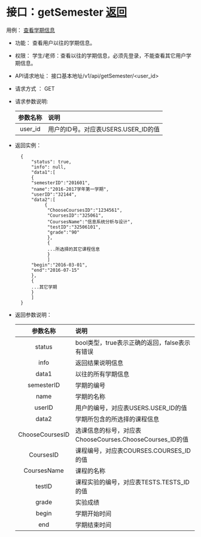 ﻿<!-- markdownlint-disable MD033-->
<!-- 禁止MD033类型的警告 https://www.npmjs.com/package/markdownlint -->

# 接口：getSemester  [返回](../README.md)
用例： [查看学期信息](../用例/查看学期信息.md)

- 功能：
    查看用户以往的学期信息。
    
- 权限：
    学生/老师：查看以往的学期信息，必须先登录，不能查看其它用户学期信息。
    
- API请求地址： 
    接口基本地址/v1/api/getSemester/<user_id>

- 请求方式 ：
    GET

- 请求参数说明:        

  |参数名称|说明|
  |:---------:|:--------------------------------------------------------|      
  |user_id|用户的ID号。对应表USERS.USER_ID的值|
  
- 返回实例：

        {         
            "status": true,
            "info": null,
            "data1":[
            {
            "semesterID":"201601",
            "name":"2016-2017学年第一学期",
            "userID":"32144",
            "data2":[
                 {
                  "ChooseCoursesID":"1234561",
                  "CoursesID":"325061",
                  "CoursesName":"信息系统分析与设计",
                  "testID":"32506101",
                  "grade":"90"
                  },
                  {
                  ...所选择的其它课程信息
                  }
                  ]
            "begin":"2016-03-01",
            "end":"2016-07-15"
            },
            {
            ...其它学期
            }
            ]
        }

 
- 返回参数说明：    
 
  |参数名称|说明|
  |:---------:|:--------------------------------------------------------|      
  |status|bool类型，true表示正确的返回，false表示有错误|
  |info|返回结果说明信息|
  |data1|以往的所有学期信息|
  |semesterID|学期的编号|
  |name|学期的名称|
  |userID|用户的编号，对应表USERS.USER_ID的值|
  |data2|学期所包含的所选择的课程信息|
  |ChooseCoursesID|选课信息的标号，对应表ChooseCourses.ChooseCourses_ID的值|
  |CoursesID|课程编号，对应表COURSES.COURSES_ID的值|
  |CoursesName|课程的名称|
  |testID|课程实验的编号，对应表TESTS.TESTS_ID的值|
  |grade|实验成绩|
  |begin|学期开始时间|
  |end|学期结束时间|



